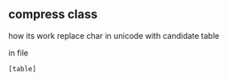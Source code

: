 ## compress class

how its work 
replace char in unicode with candidate table





in file 
```
[table]



```